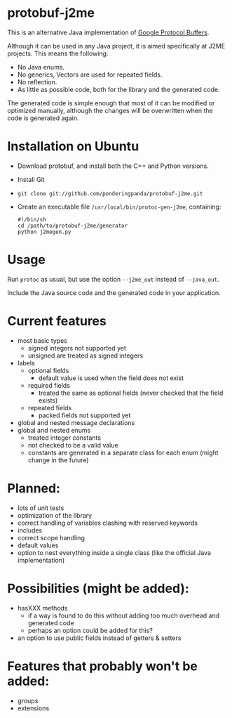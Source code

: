 # protobuf-j2me

This is an alternative Java implementation of [Google Protocol Buffers](http://code.google.com/p/protobuf).

Although it can be used in any Java project, it is aimed specifically at J2ME projects. This means the following:
  - No Java enums.
  - No generics, Vectors are used for repeated fields.
  - No reflection.
  - As little as possible code, both for the library and the generated code.

The generated code is simple enough that most of it can be modified or optimized manually, although the changes will be overwritten when the code is generated again.

# Installation on Ubuntu

  - Download protobuf, and install both the C++ and Python versions.
  - Install Git
  - `git clone git://github.com/ponderingpanda/protobuf-j2me.git`
  - Create an executable file `/usr/local/bin/protoc-gen-j2me`, containing:
  
        #!/bin/sh
        cd /path/to/protobuf-j2me/generator
        python j2megen.py

# Usage

Run `protoc` as usual, but use the option `--j2me_out` instead of `--java_out`.

Include the Java source code and the generated code in your application.

# Current features
  - most basic types
    - signed integers not supported yet
    - unsigned are treated as signed integers
  - labels
    - optional fields
      - default value is used when the field does not exist
    - required fields
      - treated the same as optional fields (never checked that the field exists)
    - repeated fields
      - packed fields not supported yet
  - global and nested message declarations
  - global and nested enums
    - treated integer constants
    - not checked to be a valid value
    - constants are generated in a separate class for each enum (might change in the future)

# Planned:
  - lots of unit tests
  - optimization of the library
  - correct handling of variables clashing with reserved keywords
  - includes
  - correct scope handling
  - default values
  - option to nest everything inside a single class (like the official Java implementation)

# Possibilities (might be added):
  - hasXXX methods
    - if a way is found to do this without adding too much overhead and generated code
    - perhaps an option could be added for this?
  - an option to use public fields instead of getters & setters

# Features that probably won't be added:
  - groups
  - extensions
  
